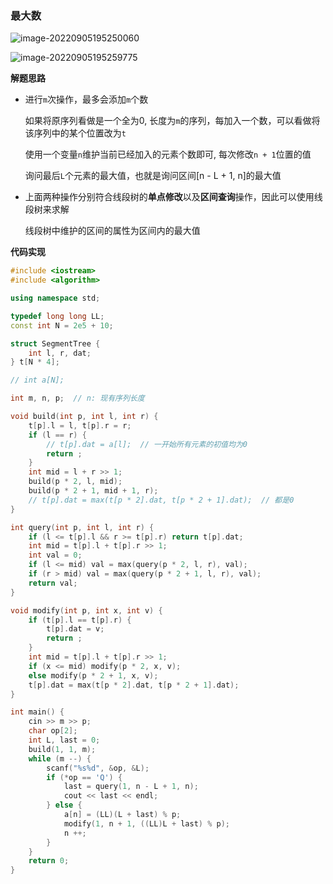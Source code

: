 ### 最大数

![image-20220905195250060](http://www.cdn.liver0377.xyz/typora/202209051952124.png)

![image-20220905195259775](http://www.cdn.liver0377.xyz/typora/202209051952802.png)





**解题思路**

- 进行`m`次操作，最多会添加`m`个数

  如果将原序列看做是一个全为0, 长度为`m`的序列，每加入一个数，可以看做将该序列中的某个位置改为`t`

  使用一个变量`n`维护当前已经加入的元素个数即可, 每次修改`n + 1`位置的值

  询问最后`L`个元素的最大值，也就是询问区间[n - L + 1, n]的最大值

- 上面两种操作分别符合线段树的**单点修改**以及**区间查询**操作，因此可以使用线段树来求解

  线段树中维护的区间的属性为区间内的最大值



**代码实现**

```cc
#include <iostream>
#include <algorithm>

using namespace std;

typedef long long LL;
const int N = 2e5 + 10;

struct SegmentTree {
    int l, r, dat;
} t[N * 4];

// int a[N];

int m, n, p;  // n: 现有序列长度

void build(int p, int l, int r) {
    t[p].l = l, t[p].r = r;
    if (l == r) {
        // t[p].dat = a[l];  // 一开始所有元素的初值均为0
        return ;
    }
    int mid = l + r >> 1;
    build(p * 2, l, mid);
    build(p * 2 + 1, mid + 1, r);
    // t[p].dat = max(t[p * 2].dat, t[p * 2 + 1].dat);  // 都是0
}

int query(int p, int l, int r) {
    if (l <= t[p].l && r >= t[p].r) return t[p].dat;
    int mid = t[p].l + t[p].r >> 1;
    int val = 0;
    if (l <= mid) val = max(query(p * 2, l, r), val);
    if (r > mid) val = max(query(p * 2 + 1, l, r), val);
    return val;
}

void modify(int p, int x, int v) {
    if (t[p].l == t[p].r) {
        t[p].dat = v;
        return ;
    }
    int mid = t[p].l + t[p].r >> 1;
    if (x <= mid) modify(p * 2, x, v);
    else modify(p * 2 + 1, x, v);
    t[p].dat = max(t[p * 2].dat, t[p * 2 + 1].dat);
}

int main() {
    cin >> m >> p;
    char op[2];
    int L, last = 0;
    build(1, 1, m);
    while (m --) {
        scanf("%s%d", &op, &L);
        if (*op == 'Q') {
            last = query(1, n - L + 1, n);
            cout << last << endl;
        } else {
            a[n] = (LL)(L + last) % p;
            modify(1, n + 1, ((LL)L + last) % p);
            n ++;
        }
    }
    return 0;
}
```

